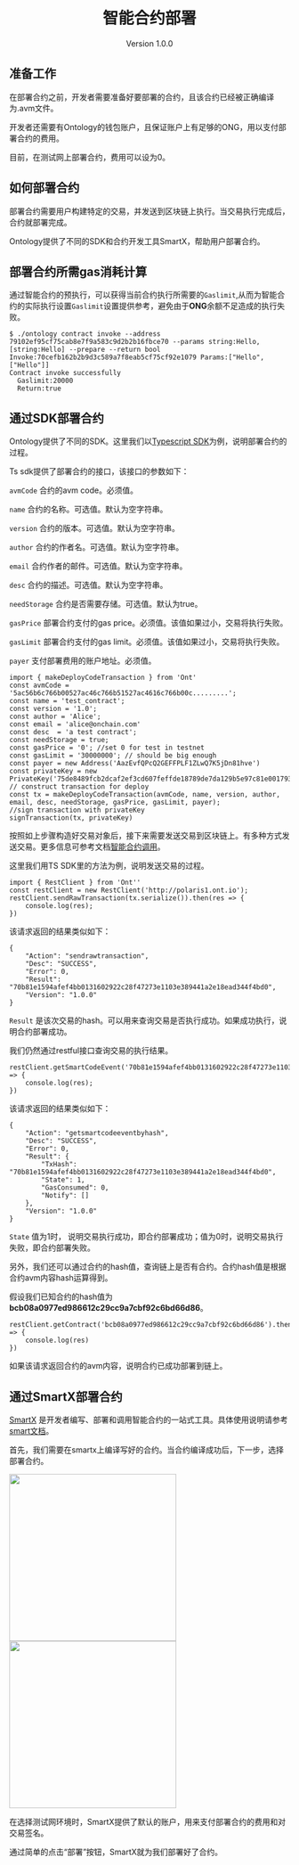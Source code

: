 <h1 align="center">智能合约部署</h1>

<p align="center" class="version">Version 1.0.0 </p>


## 准备工作

在部署合约之前，开发者需要准备好要部署的合约，且该合约已经被正确编译为.avm文件。

开发者还需要有Ontology的钱包账户，且保证账户上有足够的ONG，用以支付部署合约的费用。

目前，在测试网上部署合约，费用可以设为0。

## 如何部署合约

部署合约需要用户构建特定的交易，并发送到区块链上执行。当交易执行完成后，合约就部署完成。

Ontology提供了不同的SDK和合约开发工具SmartX，帮助用户部署合约。

## 部署合约所需gas消耗计算

通过智能合约的预执行，可以获得当前合约执行所需要的`Gaslimit`,从而为智能合约的实际执行设置`Gaslimit`设置提供参考，避免由于**ONG**余额不足造成的执行失败。

```
$ ./ontology contract invoke --address 79102ef95cf75cab8e7f9a583c9d2b2b16fbce70 --params string:Hello,[string:Hello] --prepare --return bool
Invoke:70cefb162b2b9d3c589a7f8eab5cf75cf92e1079 Params:["Hello",["Hello"]]
Contract invoke successfully
  Gaslimit:20000
  Return:true
```

## 通过SDK部署合约

Ontology提供了不同的SDK。这里我们以[Typescript SDK](https://github.com/ontio/ontology-ts-sdk)为例，说明部署合约的过程。

Ts sdk提供了部署合约的接口，该接口的参数如下：

```avmCode``` 合约的avm code。必须值。

```name``` 合约的名称。可选值。默认为空字符串。

```version``` 合约的版本。可选值。默认为空字符串。

```author``` 合约的作者名。可选值。默认为空字符串。

```email``` 合约作者的邮件。可选值。默认为空字符串。

```desc``` 合约的描述。可选值。默认为空字符串。

```needStorage``` 合约是否需要存储。可选值。默认为true。

```gasPrice``` 部署合约支付的gas price。必须值。该值如果过小，交易将执行失败。

```gasLimit``` 部署合约支付的gas limit。必须值。该值如果过小，交易将执行失败。

```payer``` 支付部署费用的账户地址。必须值。

````
import { makeDeployCodeTransaction } from 'Ont'
const avmCode = '5ac56b6c766b00527ac46c766b51527ac4616c766b00c.........';
const name = 'test_contract';
const version = '1.0';
const author = 'Alice';
const email = 'alice@onchain.com'
const desc  = 'a test contract';
const needStorage = true;
const gasPrice = '0'; //set 0 for test in testnet
const gasLimit = '30000000'; // should be big enough
const payer = new Address('AazEvfQPcQ2GEFFPLF1ZLwQ7K5jDn81hve')
const privateKey = new PrivateKey('75de8489fcb2dcaf2ef3cd607feffde18789de7da129b5e97c81e001793cb7cf')
// construct transaction for deploy
const tx = makeDeployCodeTransaction(avmCode, name, version, author, email, desc, needStorage, gasPrice, gasLimit, payer);
//sign transaction with privateKey
signTransaction(tx, privateKey)
````

按照如上步骤构造好交易对象后，接下来需要发送交易到区块链上。有多种方式发送交易。更多信息可参考文档[智能合约调用]()。

这里我们用TS SDK里的方法为例，说明发送交易的过程。

````
import { RestClient } from 'Ont''
const restClient = new RestClient('http://polaris1.ont.io');
restClient.sendRawTransaction(tx.serialize()).then(res => {
    console.log(res);
})
````

该请求返回的结果类似如下：

````
{
	"Action": "sendrawtransaction",
	"Desc": "SUCCESS",
	"Error": 0,
	"Result": "70b81e1594afef4bb0131602922c28f47273e1103e389441a2e18ead344f4bd0",
	"Version": "1.0.0"
}
````

```Result``` 是该次交易的hash。可以用来查询交易是否执行成功。如果成功执行，说明合约部署成功。

我们仍然通过restful接口查询交易的执行结果。

````
restClient.getSmartCodeEvent('70b81e1594afef4bb0131602922c28f47273e1103e389441a2e18ead344f4bd0').then(res => {
    console.log(res);
})
````

该请求返回的结果类似如下：

````
{
    "Action": "getsmartcodeeventbyhash",
    "Desc": "SUCCESS",
    "Error": 0,
    "Result": {
        "TxHash": "70b81e1594afef4bb0131602922c28f47273e1103e389441a2e18ead344f4bd0",
        "State": 1,
        "GasConsumed": 0,
        "Notify": []
    },
    "Version": "1.0.0"
}
````

```State``` 值为1时， 说明交易执行成功，即合约部署成功；值为0时，说明交易执行失败，即合约部署失败。

另外，我们还可以通过合约的hash值，查询链上是否有合约。合约hash值是根据合约avm内容hash运算得到。

假设我们已知合约的hash值为**bcb08a0977ed986612c29cc9a7cbf92c6bd66d86**。

````
restClient.getContract('bcb08a0977ed986612c29cc9a7cbf92c6bd66d86').then(res => {
    console.log(res)
})
````

如果该请求返回合约的avm内容，说明合约已成功部署到链上。

## 通过SmartX部署合约

[SmartX](http://smartx.ont.io) 是开发者编写、部署和调用智能合约的一站式工具。具体使用说明请参考[smart文档](https://github.com/ontio/ontology-smartcontract/blob/master/smart-contract-tutorial/SmartX_Tutorial_cn.md)。


首先，我们需要在smartx上编译写好的合约。当合约编译成功后，下一步，选择部署合约。


<p>
  <img width="300px" src="https://upload-images.jianshu.io/upload_images/150344-1186fa3b18f9752f.png?imageMogr2/auto-orient/strip%7CimageView2/2/w/1240">
  <img width="300px" src="https://upload-images.jianshu.io/upload_images/150344-5f94d283e690512d.png?imageMogr2/auto-orient/strip%7CimageView2/2/w/1240">
</p>

在选择测试网环境时，SmartX提供了默认的账户，用来支付部署合约的费用和对交易签名。

通过简单的点击“部署”按钮，SmartX就为我们部署好了合约。


